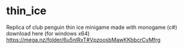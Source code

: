 # thin_ice
Replica of club penguin thin ice minigame made with monogame (c#)
download here (for windows x64) https://mega.nz/folder/6u5nlRxT#VpzoosbMawKKbbcrCvMfrg
